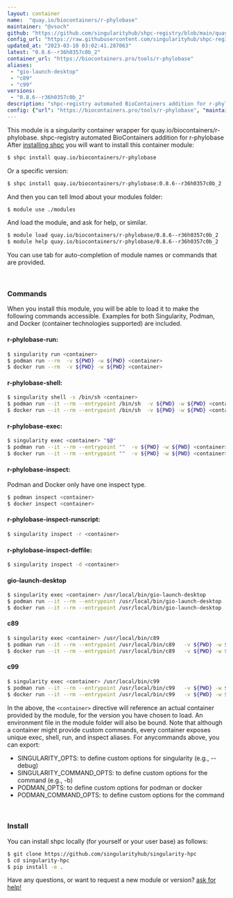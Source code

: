 ```yaml
---
layout: container
name:  "quay.io/biocontainers/r-phylobase"
maintainer: "@vsoch"
github: "https://github.com/singularityhub/shpc-registry/blob/main/quay.io/biocontainers/r-phylobase/container.yaml"
config_url: "https://raw.githubusercontent.com/singularityhub/shpc-registry/main/quay.io/biocontainers/r-phylobase/container.yaml"
updated_at: "2023-03-10 03:02:41.287063"
latest: "0.8.6--r36h0357c0b_2"
container_url: "https://biocontainers.pro/tools/r-phylobase"
aliases:
 - "gio-launch-desktop"
 - "c89"
 - "c99"
versions:
 - "0.8.6--r36h0357c0b_2"
description: "shpc-registry automated BioContainers addition for r-phylobase"
config: {"url": "https://biocontainers.pro/tools/r-phylobase", "maintainer": "@vsoch", "description": "shpc-registry automated BioContainers addition for r-phylobase", "latest": {"0.8.6--r36h0357c0b_2": "sha256:77313cf21404f731c5e3b5c9f6a2178b679158a341203710cf23cae7180d7f71"}, "tags": {"0.8.6--r36h0357c0b_2": "sha256:77313cf21404f731c5e3b5c9f6a2178b679158a341203710cf23cae7180d7f71"}, "docker": "quay.io/biocontainers/r-phylobase", "aliases": {"gio-launch-desktop": "/usr/local/bin/gio-launch-desktop", "c89": "/usr/local/bin/c89", "c99": "/usr/local/bin/c99"}}
---
```


This module is a singularity container wrapper for quay.io/biocontainers/r-phylobase.
shpc-registry automated BioContainers addition for r-phylobase
After [installing shpc](#install) you will want to install this container module:


```bash
$ shpc install quay.io/biocontainers/r-phylobase
```

Or a specific version:

```bash
$ shpc install quay.io/biocontainers/r-phylobase:0.8.6--r36h0357c0b_2
```

And then you can tell lmod about your modules folder:

```bash
$ module use ./modules
```

And load the module, and ask for help, or similar.

```bash
$ module load quay.io/biocontainers/r-phylobase/0.8.6--r36h0357c0b_2
$ module help quay.io/biocontainers/r-phylobase/0.8.6--r36h0357c0b_2
```

You can use tab for auto-completion of module names or commands that are provided.

<br>

### Commands

When you install this module, you will be able to load it to make the following commands accessible.
Examples for both Singularity, Podman, and Docker (container technologies supported) are included.

#### r-phylobase-run:

```bash
$ singularity run <container>
$ podman run --rm  -v ${PWD} -w ${PWD} <container>
$ docker run --rm  -v ${PWD} -w ${PWD} <container>
```

#### r-phylobase-shell:

```bash
$ singularity shell -s /bin/sh <container>
$ podman run --it --rm --entrypoint /bin/sh  -v ${PWD} -w ${PWD} <container>
$ docker run --it --rm --entrypoint /bin/sh  -v ${PWD} -w ${PWD} <container>
```

#### r-phylobase-exec:

```bash
$ singularity exec <container> "$@"
$ podman run --it --rm --entrypoint ""  -v ${PWD} -w ${PWD} <container> "$@"
$ docker run --it --rm --entrypoint ""  -v ${PWD} -w ${PWD} <container> "$@"
```

#### r-phylobase-inspect:

Podman and Docker only have one inspect type.

```bash
$ podman inspect <container>
$ docker inspect <container>
```

#### r-phylobase-inspect-runscript:

```bash
$ singularity inspect -r <container>
```

#### r-phylobase-inspect-deffile:

```bash
$ singularity inspect -d <container>
```


#### gio-launch-desktop

```bash
$ singularity exec <container> /usr/local/bin/gio-launch-desktop
$ podman run --it --rm --entrypoint /usr/local/bin/gio-launch-desktop   -v ${PWD} -w ${PWD} <container> -c " $@"
$ docker run --it --rm --entrypoint /usr/local/bin/gio-launch-desktop   -v ${PWD} -w ${PWD} <container> -c " $@"
```


#### c89

```bash
$ singularity exec <container> /usr/local/bin/c89
$ podman run --it --rm --entrypoint /usr/local/bin/c89   -v ${PWD} -w ${PWD} <container> -c " $@"
$ docker run --it --rm --entrypoint /usr/local/bin/c89   -v ${PWD} -w ${PWD} <container> -c " $@"
```


#### c99

```bash
$ singularity exec <container> /usr/local/bin/c99
$ podman run --it --rm --entrypoint /usr/local/bin/c99   -v ${PWD} -w ${PWD} <container> -c " $@"
$ docker run --it --rm --entrypoint /usr/local/bin/c99   -v ${PWD} -w ${PWD} <container> -c " $@"
```



In the above, the `<container>` directive will reference an actual container provided
by the module, for the version you have chosen to load. An environment file in the
module folder will also be bound. Note that although a container
might provide custom commands, every container exposes unique exec, shell, run, and
inspect aliases. For anycommands above, you can export:

 - SINGULARITY_OPTS: to define custom options for singularity (e.g., --debug)
 - SINGULARITY_COMMAND_OPTS: to define custom options for the command (e.g., -b)
 - PODMAN_OPTS: to define custom options for podman or docker
 - PODMAN_COMMAND_OPTS: to define custom options for the command

<br>

### Install

You can install shpc locally (for yourself or your user base) as follows:

```bash
$ git clone https://github.com/singularityhub/singularity-hpc
$ cd singularity-hpc
$ pip install -e .
```

Have any questions, or want to request a new module or version? [ask for help!](https://github.com/singularityhub/singularity-hpc/issues)